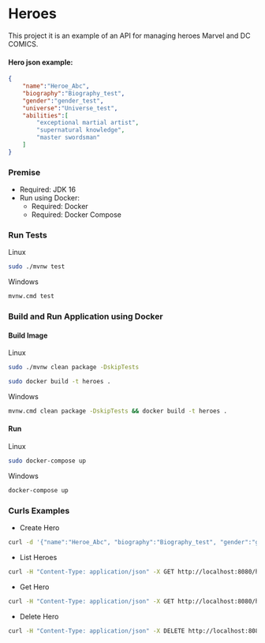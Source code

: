 # Heroes
This project it is an example of an API for managing heroes Marvel and DC COMICS.

#### Hero json example:
```json
{
    "name":"Heroe_Abc",
    "biography":"Biography_test",
    "gender":"gender_test", 
    "universe":"Universe_test", 
    "abilities":[
        "exceptional martial artist",
        "supernatural knowledge",
        "master swordsman"
    ]
}
```
### Premise
* Required: JDK 16
* Run using Docker:
  * Required: Docker
  * Required: Docker Compose

### Run Tests
Linux
```sh
sudo ./mvnw test
```
Windows
```sh
mvnw.cmd test
```

### Build and Run Application using Docker
#### Build Image
Linux
```sh
sudo ./mvnw clean package -DskipTests 

sudo docker build -t heroes .
```
Windows
```sh
mvnw.cmd clean package -DskipTests && docker build -t heroes .
```

#### Run
Linux
```sh
sudo docker-compose up
```
Windows
```sh
docker-compose up
```

### Curls Examples
* Create Hero
```sh
curl -d '{"name":"Heroe_Abc", "biography":"Biography_test", "gender":"gender_test", "universe":"Universe_test", "abilities":["exceptional martial artist", "supernatural knowledge", "master swordsman"]}' -H "Content-Type: application/json" -X POST http://localhost:8080/heroes/create -w "HTTP Status - %{http_code}"
```
* List Heroes
```sh
curl -H "Content-Type: application/json" -X GET http://localhost:8080/heroes -w "HTTP Status - %{http_code}"
```
* Get Hero
```sh
curl -H "Content-Type: application/json" -X GET http://localhost:8080/heroes/Heroe_Abc -w "HTTP Status - %{http_code}"
```
* Delete Hero
```sh
curl -H "Content-Type: application/json" -X DELETE http://localhost:8080/heroes/Heroe_Abc -w "HTTP Status - %{http_code}"
```